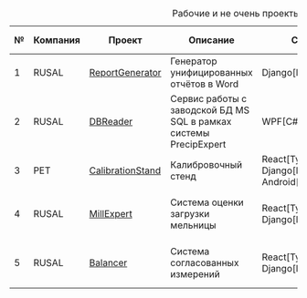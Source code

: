<!DOCTYPE html>
<html>
  <head>
    <meta charset="utf-8" />
  </head>
  <body>
    <table>
      <caption>
        Рабочие и не очень проекты:
      </caption>
      <thead>
        <tr>
          <th>№</th>
          <th>Компания</th>
          <th>Проект</th>
          <th>Описание</th>
          <th>Стек</th>
          <th>Дата начала</th>
          <th>Статус</th>
        </tr>
      </thead>
      <tbody>
        <tr>
          <td>1</td>
          <td>RUSAL</td>
          <td><a href="https://github.com/ilkaxd/ReportGenerator" target="_blank">ReportGenerator</a></td>
          <td>Генератор унифицированных отчётов в Word</td>
          <td>Django[Python]</td>
          <td>05.2024</td>
          <td>Остановлен</td>
        </tr>
        <tr>
          <td>2</td>
          <td>RUSAL</td>
          <td><a href="https://github.com/ilkaxd/DBReader" target="_blank">DBReader</a></td>
          <td>Сервис работы с заводской БД MS SQL в рамках системы PrecipExpert</td>
          <td>WPF[C#]</td>
          <td>06.2024</td>
          <td>В эксплуатации</td>
        </tr>
        <tr>
          <td>3</td>
          <td>PET</td>
          <td><a href="https://github.com/ilkaxd/CalibrationStand" target="_blank">CalibrationStand</a></td>
          <td>Калибровочный стенд</td>
          <td>React[TypeScript], Django[Python], Android[Kotlin]</td>
          <td>12.2023</td>
          <td>В эксплуатации</td>
        </tr>
        <tr>
          <td>4</td>
          <td>RUSAL</td>
          <td><a href="https://github.com/ilkaxd/MillExpert" target="_blank">MillExpert</a></td>
          <td>Система оценки загрузки мельницы</td>
          <td>React[TypeScript], Django[Python]</td>
          <td>05.2024</td>
          <td>В эксплуатации с поддержкой</td>
        </tr>
        <tr>
          <td>5</td>
          <td>RUSAL</td>
          <td><a href="https://github.com/ilkaxd/Balancer" target="_blank">Balancer</a></td>
          <td>Система согласованных измерений</td>
          <td>React[TypeScript], Django[Python]</td>
          <td>01.2025</td>
          <td>В эксплуатации с поддержкой</td>
        </tr>
      </tbody>
    </table>
  </body>
</html>